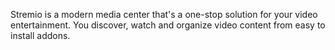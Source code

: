 Stremio is a modern media center that's a one-stop solution for your video entertainment. You discover, watch and organize video content from easy to install addons.